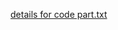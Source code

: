 [details for code part.txt](https://github.com/user-attachments/files/18724559/details.for.code.part.txt)
